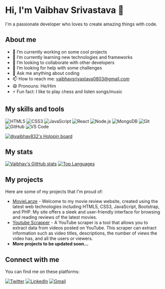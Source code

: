 # Hi, I'm Vaibhav Srivastava 👋

I'm a passionate developer who loves to create amazing things with code.

## About me

- 🔭 I’m currently working on some cool projects
- 🌱 I’m currently learning new technologies and frameworks
- 👯 I’m looking to collaborate with other developers
- 🤔 I’m looking for help with some challenges
- 💬 Ask me anything about coding
- 📫 How to reach me: <vaibhavsrivastava0803@gmail.com>
- 😄 Pronouns: He/Him
- ⚡ Fun fact: I like to play chess and listen songs/music

## My skills and tools

![HTML5](https://img.shields.io/badge/-HTML5-E34F26?style=flat-square&logo=html5&logoColor=white)
![CSS3](https://img.shields.io/badge/-CSS3-1572B6?style=flat-square&logo=css3)
![JavaScript](https://img.shields.io/badge/-JavaScript-F7DF1E?style=flat-square&logo=javascript&logoColor=black)
![React](https://img.shields.io/badge/-React-61DAFB?style=flat-square&logo=react&logoColor=black)
![Node.js](https://img.shields.io/badge/-Node.js-339933?style=flat-square&logo=node.js&logoColor=white)
![MongoDB](https://img.shields.io/badge/-MongoDB-47A248?style=flat-square&logo=mongodb&logoColor=white)
![Git](https://img.shields.io/badge/-Git-F05032?style=flat-square&logo=git&logoColor=white)
![GitHub](https://img.shields.io/badge/-GitHub-181717?style=flat-square&logo=github)
![VS Code](https://img.shields.io/badge/-VS%20Code-007ACC?style=flat-square&logo=visual-studio-code)

[![@vaibhav832's Holopin board](https://holopin.io/api/user/board?user=vaibhav832)](https://holopin.io/@vaibhav832)

## My stats

[![Vaibhav's GitHub stats](https://github-readme-stats.vercel.app/api?username=Vaibhav832&show_icons=true&theme=dark)](https://github.com/Vaibhav832/github-readme-stats)
[![Top Languages](https://github-readme-stats-sigma-five.vercel.app/api/top-langs/?username=Vaibhav832&layout=compact&show_icons=true&theme=dark)](https://github.com/Vaibhav832/github-readme-stats)

## My projects

Here are some of my projects that I'm proud of:

- [MovieLanze](https://github.com/Vaibhav832/Movie_Review_Website) - Welcome to my movie review website, created using the latest web technologies including HTML5, CSS3, JavaScript, Bootstrap, and PHP. My site offers a sleek and user-friendly interface for browsing and reading reviews of the latest movies.
- [Youtube Scrapper](https://github.com/Vaibhav832/Youtube_Scrapper) - A YouTube scraper is a tool that allows you to extract data from videos posted on YouTube. This scraper can extract information such as video titles, descriptions, the number of views the video has, and all the users or viewers.
- <strong>More projects to be updated soon...</strong>

<!--- [Project 2](https://github.com/userb/project2) - A description of project 2

- [Project 3](https://github.com/userb/project3) - A description of project 3-->

## Connect with me

You can find me on these platforms:

[![Twitter](https://img.shields.io/twitter/follow/Vaibhav?style=social)](https://twitter.com/Vaibhav44503177)
[![LinkedIn](https://img.shields.io/badge/-Linkedin-blue?style=flat-square&logo=Linkedin&logoColor=white&link=https://www.linkedin.com/in/vaibhav-srivastava-8d3m2y/)](https://www.linkedin.com/in/vaibhav-srivastava-8d3m2y/)
[![Gmail](https://img.shields.io/badge/-Gmail-red?style=flat-square&logo=Gmail&link=mailto:vaibhavsrivastava0803@gmail.com)](mailto:vaibhavsrivastava0803@gmail.com)
